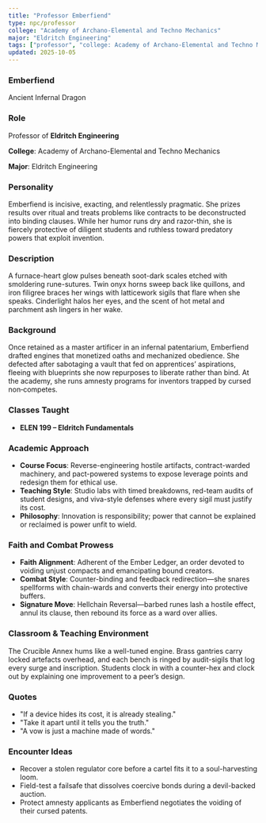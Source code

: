 ```yaml
---
title: "Professor Emberfiend"
type: npc/professor
college: "Academy of Archano-Elemental and Techno Mechanics"
major: "Eldritch Engineering"
tags: ["professor", "college: Academy of Archano-Elemental and Techno Mechanics", "major: Eldritch Engineering", "variant:infernal"]
updated: 2025-10-05
---
```

### Emberfiend

Ancient Infernal Dragon

### Role

Professor of **Eldritch Engineering**

**College**: Academy of Archano-Elemental and Techno Mechanics

**Major**: Eldritch Engineering

### Personality

Emberfiend is incisive, exacting, and relentlessly pragmatic. She prizes results over ritual and treats problems like contracts to be deconstructed into binding clauses. While her humor runs dry and razor-thin, she is fiercely protective of diligent students and ruthless toward predatory powers that exploit invention.

### Description

A furnace-heart glow pulses beneath soot-dark scales etched with smoldering rune-sutures. Twin onyx horns sweep back like quillons, and iron filigree braces her wings with latticework sigils that flare when she speaks. Cinderlight halos her eyes, and the scent of hot metal and parchment ash lingers in her wake.

### Background

Once retained as a master artificer in an infernal patentarium, Emberfiend drafted engines that monetized oaths and mechanized obedience. She defected after sabotaging a vault that fed on apprentices’ aspirations, fleeing with blueprints she now repurposes to liberate rather than bind. At the academy, she runs amnesty programs for inventors trapped by cursed non‑competes.

### Classes Taught

- **ELEN 199 – Eldritch Fundamentals**



### Academic Approach

- **Course Focus**: Reverse-engineering hostile artifacts, contract-warded machinery, and pact-powered systems to expose leverage points and redesign them for ethical use.
- **Teaching Style**: Studio labs with timed breakdowns, red-team audits of student designs, and viva-style defenses where every sigil must justify its cost.
- **Philosophy**: Innovation is responsibility; power that cannot be explained or reclaimed is power unfit to wield.

### Faith and Combat Prowess

- **Faith Alignment**: Adherent of the Ember Ledger, an order devoted to voiding unjust compacts and emancipating bound creators.
- **Combat Style**: Counter-binding and feedback redirection—she snares spellforms with chain-wards and converts their energy into protective buffers.
- **Signature Move**: Hellchain Reversal—barbed runes lash a hostile effect, annul its clause, then rebound its force as a ward over allies.

### Classroom & Teaching Environment

The Crucible Annex hums like a well-tuned engine. Brass gantries carry locked artefacts overhead, and each bench is ringed by audit-sigils that log every surge and inscription. Students clock in with a counter-hex and clock out by explaining one improvement to a peer’s design.

### Quotes

- "If a device hides its cost, it is already stealing."
- "Take it apart until it tells you the truth."
- "A vow is just a machine made of words."

### Encounter Ideas

- Recover a stolen regulator core before a cartel fits it to a soul-harvesting loom.
- Field-test a failsafe that dissolves coercive bonds during a devil-backed auction.
- Protect amnesty applicants as Emberfiend negotiates the voiding of their cursed patents.
